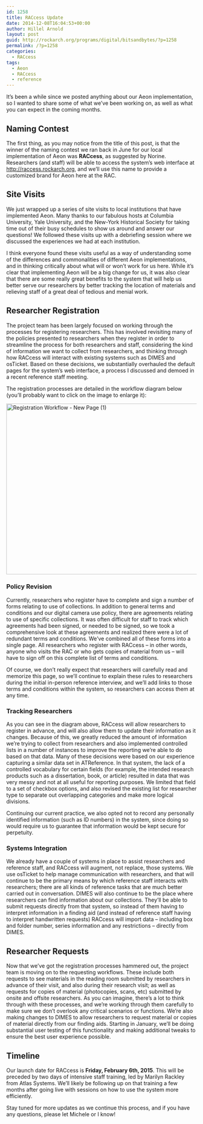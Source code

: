 ```yaml
---
id: 1258
title: RACcess Update
date: 2014-12-08T16:04:53+00:00
author: Hillel Arnold
layout: post
guid: http://rockarch.org/programs/digital/bitsandbytes/?p=1258
permalink: /?p=1258
categories:
  - RACcess
tags:
  - Aeon
  - RACcess
  - reference
---
```

It’s been a while since we posted anything about our Aeon implementation, so I wanted to share some of what we’ve been working on, as well as what you can expect in the coming months.<!--more-->

## Naming Contest

The first thing, as you may notice from the title of this post, is that the winner of the naming contest we ran back in June for our local implementation of Aeon was **RACcess**, as suggested by Norine. Researchers (and staff) will be able to access the system’s web interface at <http://raccess.rockarch.org>, and we’ll use this name to provide a customized brand for Aeon here at the RAC.

## Site Visits

We just wrapped up a series of site visits to local institutions that have implemented Aeon. Many thanks to our fabulous hosts at Columbia University, Yale University, and the New-York Historical Society for taking time out of their busy schedules to show us around and answer our questions! We followed these visits up with a debriefing session where we discussed the experiences we had at each institution.

I think everyone found these visits useful as a way of understanding some of the differences and commonalities of different Aeon implementations, and in thinking critically about what will or won’t work for us here. While it’s clear that implementing Aeon will be a big change for us, it was also clear that there are some really great benefits to the system that will help us better serve our researchers by better tracking the location of materials and relieving staff of a great deal of tedious and menial work.

## Researcher Registration

The project team has been largely focused on working through the processes for registering researchers. This has involved revisiting many of the policies presented to researchers when they register in order to streamline the process for both researchers and staff, considering the kind of information we want to collect from researchers, and thinking through how RACcess will interact with existing systems such as DIMES and osTicket. Based on these decisions, we substantially overhauled the default pages for the system’s web interface, a process I discussed and demoed in a recent reference staff meeting.

The registration processes are detailed in the workflow diagram below (you’ll probably want to click on the image to enlarge it):

[<img class="alignnone size-large wp-image-1259" src="http://rockarch.org/programs/digital/bitsandbytes/wp-content/uploads/2014/12/Registration-Workflow-New-Page-1-1024x791.png" alt="Registration Workflow - New Page (1)" width="584" height="451" srcset="http://blog.rockarch.org/wp-content/uploads/2014/12/Registration-Workflow-New-Page-1-1024x791.png 1024w, http://blog.rockarch.org/wp-content/uploads/2014/12/Registration-Workflow-New-Page-1-300x231.png 300w, http://blog.rockarch.org/wp-content/uploads/2014/12/Registration-Workflow-New-Page-1-388x300.png 388w" sizes="(max-width: 584px) 100vw, 584px" />](http://rockarch.org/programs/digital/bitsandbytes/wp-content/uploads/2014/12/Registration-Workflow-New-Page-1.png)

### Policy Revision

Currently, researchers who register have to complete and sign a number of forms relating to use of collections. In addition to general terms and conditions and our digital camera use policy, there are agreements relating to use of specific collections. It was often difficult for staff to track which agreements had been signed, or needed to be signed, so we took a comprehensive look at these agreements and realized there were a lot of redundant terms and conditions. We’ve combined all of these forms into a single page. All researchers who register with RACcess – in other words, anyone who visits the RAC or who gets copies of material from us – will have to sign off on this complete list of terms and conditions.

Of course, we don’t really expect that researchers will carefully read and memorize this page, so we’ll continue to explain these rules to researchers during the initial in-person reference interview, and we’ll add links to those terms and conditions within the system, so researchers can access them at any time.

### Tracking Researchers

As you can see in the diagram above, RACcess will allow researchers to register in advance, and will also allow them to update their information as it changes. Because of this, we greatly reduced the amount of information we’re trying to collect from researchers and also implemented controlled lists in a number of instances to improve the reporting we’re able to do based on that data. Many of these decisions were based on our experience capturing a similar data set in ATReference. In that system, the lack of a controlled vocabulary for certain fields (for example, the intended research products such as a dissertation, book, or article) resulted in data that was very messy and not at all useful for reporting purposes. We limited that field to a set of checkbox options, and also revised the existing list for researcher type to separate out overlapping categories and make more logical divisions.

Continuing our current practice, we also opted not to record any personally identified information (such as ID numbers) in the system, since doing so would require us to guarantee that information would be kept secure for perpetuity.

### Systems Integration

We already have a couple of systems in place to assist researchers and reference staff, and RACcess will augment, not replace, those systems. We use osTicket to help manage communication with researchers, and that will continue to be the primary means by which reference staff interacts with researchers; there are all kinds of reference tasks that are much better carried out in conversation. DIMES will also continue to be the place where researchers can find information about our collections. They’ll be able to submit requests directly from that system, so instead of them having to interpret information in a finding aid (and instead of reference staff having to interpret handwritten requests) RACcess will import data – including box and folder number, series information and any restrictions – directly from DIMES.

## Researcher Requests

Now that we’ve got the registration processes hammered out, the project team is moving on to the requesting workflows. These include both requests to see materials in the reading room submitted by researchers in advance of their visit, and also during their research visit; as well as requests for copies of material (photocopies, scans, etc) submitted by onsite and offsite researchers. As you can imagine, there’s a lot to think through with these processes, and we’re working through them carefully to make sure we don’t overlook any critical scenarios or functions. We’re also making changes to DIMES to allow researchers to request material or copies of material directly from our finding aids. Starting in January, we’ll be doing substantial user testing of this functionality and making additional tweaks to ensure the best user experience possible.

## Timeline

Our launch date for RACcess is **Friday, February 6th, 2015**. This will be preceded by two days of intensive staff training, led by Marilyn Rackley from Atlas Systems. We’ll likely be following up on that training a few months after going live with sessions on how to use the system more efficiently.

Stay tuned for more updates as we continue this process, and if you have any questions, please let Michele or I know!